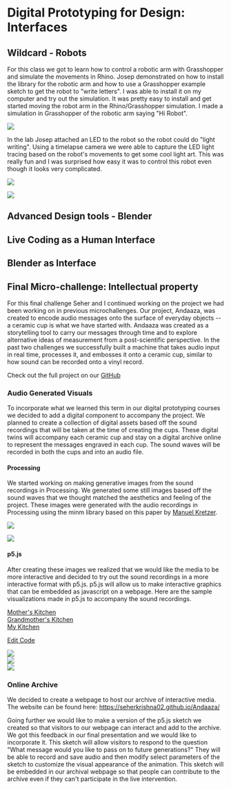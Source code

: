 # Digital Prototyping for Design: Interfaces

## Wildcard - Robots

For this class we got to learn how to control a robotic arm with Grasshopper and simulate the movements in Rhino. Josep demonstrated on how to install the library for the robotic arm and how to use a Grasshopper example sketch to get the robot to "write letters". I was able to install it on my computer and try out the simulation. It was pretty easy to install and get started moving the robot arm in the Rhino/Grasshopper simulation. I made a simulation in Grasshopper of the robotic arm saying "Hi Robot". 

![](../images/term-03/prototypingdesign/robot_arm.gif)  

In the lab Josep attached an LED to the robot so the robot could do "light writing". Using a timelapse camera we were able to capture the LED light tracing based on the robot's movements to get some cool light art. This was really fun and I was surprised how easy it was to control this robot even though it looks very complicated.  

![](../images/term-03/prototypingdesign/robot_write1.png)  

![](../images/term-03/prototypingdesign/robot_write2.png)  

## Advanced Design tools - Blender

## Live Coding as a Human Interface

## Blender as Interface

## Final Micro-challenge: Intellectual property  

For this final challenge Seher and I continued working on the project we had been working on in previous microchallenges. Our project, Andaaza, was created to encode audio messages onto the surface of everyday objects -- a ceramic cup is what we have started with. Andaaza was created as a storytelling tool to carry our messages through time and to explore alternative ideas of measurement from a post-scientific perspective. In the past two challenges we successfully built a machine that takes audio input in real time, processes it, and embosses it onto a ceramic cup, similar to how sound can be recorded onto a vinyl record.

Check out the full project on our [GitHub](https://github.com/SeherKrishna02/Andaaza)

### Audio Generated Visuals  


To incorporate what we learned this term in our digital prototyping courses we decided to add a digital component to accompany the project. We planned to create a collection of digital assets based off the sound recordings that will be taken at the time of creating the cups. These digital twins will accompany each ceramic cup and stay on a digital archive online to represent the messages engraved in each cup.  The sound waves will be recorded in both the cups and into an audio file.

#### Processing  

We started working on making generative images from the sound recordings in Processing. We generated some still images based off the sound waves that we thought matched the aesthetics and feeling of the project. These images were generated with the audio recordings in Processing using the minm library based on this paper by [Manuel Kretzer](http://responsivedesign.de/wp-content/uploads/2016/05/tutorial-06_processing-soundmapping2.pdf). 

![](../images/term-03/prototypingdesign/processing_lines00.png)  

![](../images/term-03/prototypingdesign/processing_lines01.png)  


#### p5.js   

After creating these images we realized that we would like the media to be more interactive and decided to try out the sound recordings in a more interactive format with p5.js. p5.js will allow us to make interactive graphics that can be embedded as javascript on a webpage.  Here are the sample visualizations made in p5.js to accompany the sound recordings.


[Mother's Kitchen](https://editor.p5js.org/agjarv/full/4PX7xMz5z)  
[Grandmother's Kitchen](https://editor.p5js.org/agjarv/full/qOPdnXOsH)  
[My Kitchen](https://editor.p5js.org/agjarv/full/o7EYgK_W5R) 


[Edit Code](https://editor.p5js.org/agjarv/sketches/o7EYgK_W5R)

![](../images/term-03/prototypingdesign/tree_trial_00.png)  
![](../images/term-03/prototypingdesign/tree_trial_01.png)  
![](../images/term-03/prototypingdesign/tree_trial_03.png)  

### Online Archive

We decided to create a webpage to host our archive of interactive media. The website can be found here: https://seherkrishna02.github.io/Andaaza/

Going further we would like to make a version of the p5.js sketch we created so that visitors to our webpage can interact and add to the archive. We got this feedback in our final presentation and we would like to incorporate it. This sketch will allow visitors to respond to the question "What message would you like to pass on to future generations?" They will be able to record and save audio and then modify select parameters of the sketch to customize the visual appearance of the animation. This sketch will be embedded in our archival webpage so that people can contribute to the archive even if they can't participate in the live intervention. 